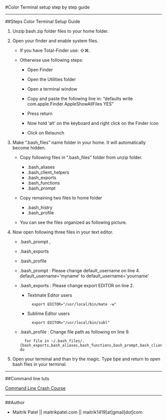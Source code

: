 #Color Terminal setup step by step guide ---##StepsColor Terminal Setup Guide1.	Unzip bash.zip folder files to your home folder. 2.	Open your finder and enable system files.	- If you have Total-Finder use: ⇧⌘.	- Otherwise use following steps: 				* Open Finder		* Open the Utilities folder		* Open a terminal window		* Copy and paste the following line in:				“defaults write com.apple.Finder AppleShowAllFiles YES”		* Press return		* Now hold ‘alt’ on the keyboard and right click on the Finder icon		* Click on Relaunch3.	Make “.bash_files” name folder in your home. It will automatically become hidden. 	- Copy following files in “.bash_files”  folder from unzip folder. 		* .bash_aliases		* .bash_client_helpers		* .bash_exports		* .bash_functions		* .bash_prompt	- Copy remaining two files to home folder 		* .bash_histry 		* .bash_profile 	- You can see the files organized as following picture.  4.	Now open following three files in your text editor. 			- .bash_prompt , 	- .bash_exports	- .bash_profile	- .bash_prompt  : Please change default_username on line 4. 			default_username='myname' to default_username='yourname'	- .bash_exports : Please change export EDITOR on line 2. 				* Textmate Editor users				export EDITOR="/usr/local/bin/mate -w"		* Sublime Editor users 							export EDITOR="/usr/local/bin/subl"	- .bash_profile  : Change file path as following on line 9. 			for file in ~/.bash_files/.	{bash_exports,bash_aliases,bash_functions,bash_prompt,bash_client_helpers}; do5.	Open your terminal and than try the magic. Type bpe and return to open bash files in your terminal. ---##Command line tuts[Command Line Crash Course](cli.learncodethehardway.org/book/)---##Author- Maitrik Patel || maitrikpatel.com || maitrik1419[at]gmail[dot]com